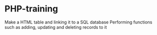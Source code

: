 # PHP-training
Make a HTML table and linking it to a SQL database
Performing functions such as adding, updating and deleting records to it
